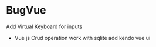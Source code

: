 # BugVue
Add Virtual Keyboard for inputs 
- Vue js Crud operation
work with sqlite 
add kendo vue ui

